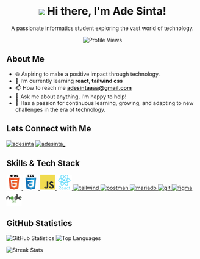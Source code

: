 <div align="center">
  <h1><img src='https://raw.githubusercontent.com/seanprashad/slackmoji/master/emoji/blob/blob-thumbs-up-gif.gif' height="30px"> Hi there, I'm Ade Sinta!</h1>
  <p>A passionate informatics student exploring the vast world of technology.</p>
  
  ![Profile Views](https://komarev.com/ghpvc/?username=adesinta&color=blue)
</div>

## About Me
- 🌐 Aspiring to make a positive impact through technology.
- 🌱 I’m currently learning **react, tailwind css**
- 📫 How to reach me **adesintaaaa@gmail.com**
- 💬 Ask me about anything, I'm happy to help!
- 🚀 Has a passion for continuous learning, growing, and adapting to new challenges in the era of technology.

## Lets Connect with Me 
<p align="left">
<a href="https://www.linkedin.com/in/adesinta/" target="blank"><img align="center" src="https://raw.githubusercontent.com/rahuldkjain/github-profile-readme-generator/master/src/images/icons/Social/linked-in-alt.svg" alt="adesinta" height="30" width="40" /></a>
<a href="https://www.instagram.com/adesinta_/" target="blank"><img align="center" src="https://raw.githubusercontent.com/rahuldkjain/github-profile-readme-generator/master/src/images/icons/Social/instagram.svg" alt="adesinta_" height="30" width="40" /></a>
</p>

## Skills & Tech Stack
<p align="left">
    <a href="https://www.w3.org/html/" target="_blank" rel="noreferrer"> 
        <img src="https://raw.githubusercontent.com/devicons/devicon/master/icons/html5/html5-original-wordmark.svg" alt="html5" width="40" height="40"/>
    </a>
    <a href="https://www.w3schools.com/css/" target="_blank" rel="noreferrer"> 
        <img src="https://raw.githubusercontent.com/devicons/devicon/master/icons/css3/css3-original-wordmark.svg" alt="css3" width="40" height="40"/> 
    </a> 
    <a href="https://developer.mozilla.org/en-US/docs/Web/JavaScript" target="_blank" rel="noreferrer"> 
        <img src="https://raw.githubusercontent.com/devicons/devicon/master/icons/javascript/javascript-original.svg" alt="javascript" width="40" height="40"/>
    </a> 
    <a href="https://reactjs.org/" target="_blank" rel="noreferrer">
        <img src="https://raw.githubusercontent.com/devicons/devicon/master/icons/react/react-original-wordmark.svg" alt="react" width="40" height="40"/> 
    </a>
    <a href="https://tailwindcss.com/" target="_blank" rel="noreferrer"> 
        <img src="https://www.vectorlogo.zone/logos/tailwindcss/tailwindcss-icon.svg" alt="tailwind" width="40" height="40"/> 
    </a> 
    <a href="https://postman.com" target="_blank" rel="noreferrer"> 
        <img src="https://www.vectorlogo.zone/logos/getpostman/getpostman-icon.svg" alt="postman" width="40" height="40"/>
     </a>
      <a href="https://mariadb.org/" target="_blank" rel="noreferrer"> 
        <img src="https://www.vectorlogo.zone/logos/mariadb/mariadb-icon.svg" alt="mariadb" width="40" height="40"/> 
        </a> 
    <a href="https://git-scm.com/" target="_blank" rel="noreferrer"> 
        <img src="https://www.vectorlogo.zone/logos/git-scm/git-scm-icon.svg" alt="git" width="40" height="40"/> 
    </a> 
    <a href="https://www.figma.com/" target="_blank" rel="noreferrer"> 
        <img src="https://www.vectorlogo.zone/logos/figma/figma-icon.svg" alt="figma" width="40" height="40"/>
    </a> 
    <a href="https://nodejs.org" target="_blank" rel="noreferrer"> 
      <img src="https://raw.githubusercontent.com/devicons/devicon/master/icons/nodejs/nodejs-original-wordmark.svg" alt="nodejs" width="40" height="40"/> 
    </a>
</p>

## GitHub Statistics
<img src="https://github-readme-stats.vercel.app/api?username=adesinta&show_icons=true&count_private=true&theme=dark" alt="GitHub Statistics" height="180">
<img src="https://github-readme-stats.vercel.app/api/top-langs/?username=adesinta&layout=compact&theme=dark" alt="Top Languages" height="180">

![Streak Stats](https://github-readme-streak-stats.herokuapp.com/?user=adesinta&theme=dark)
